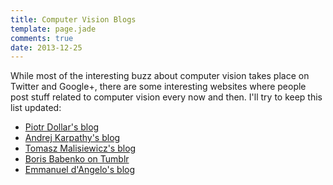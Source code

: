 ```yaml
---
title: Computer Vision Blogs
template: page.jade
comments: true
date: 2013-12-25
---
```


While most of the interesting buzz about computer vision takes place on Twitter and Google+, there are some interesting websites
where people post stuff related to computer vision every now and then. I'll try to keep this list updated:

* [Piotr Dollar's blog](http://pdollar.wordpress.com)
* [Andrej Karpathy's blog](http://karpathy.ca/myblog/)
* [Tomasz Malisiewicz's blog](http://quantombone.blogspot.com)
* [Boris Babenko on Tumblr](http://bbabenko.tumblr.com)
* [Emmanuel d'Angelo's blog](http://www.computersdontsee.net)
